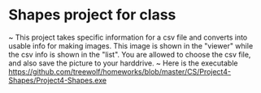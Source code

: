# Shapes project for class
~ This project takes specific information for a csv file and converts into usable info for making images. This image is shown in the "viewer" while the csv info is shown in the "list". You are allowed to choose the csv file, and also save the picture to your harddrive. ~
Here is the executable https://github.com/treewolf/homeworks/blob/master/CS/Project4-Shapes/Project4-Shapes.exe

